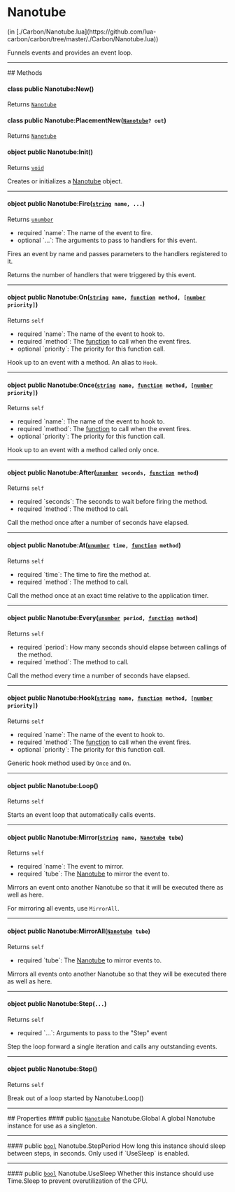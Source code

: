 <link href="../../style.css" rel="stylesheet" type="text/css"/>
<h1 class="class-title">Nanotube</h1>
<span class="file-link">(in [./Carbon/Nanotube.lua](https://github.com/lua-carbon/carbon/tree/master/./Carbon/Nanotube.lua))</span><br/>

Funnels events and provides an event loop.


<hr />
## Methods
<h4 class="method-name"><span class="doc-scope doc-class">class</span> <span class="doc-visibility doc-public">public</span> Nanotube:New()</h4>
<p class="method-returns bold">Returns <code><a href="Classes/Nanotube">Nanotube</a></code></p><h4 class="method-name"><span class="doc-scope doc-class">class</span> <span class="doc-visibility doc-public">public</span> Nanotube:PlacementNew(<code><a href="Classes/Nanotube">Nanotube</a>? out</code>)</h4>
<p class="method-returns bold">Returns <code><a href="Classes/Nanotube">Nanotube</a></code></p>
<h4 class="method-name"><span class="doc-scope doc-object">object</span> <span class="doc-visibility doc-public">public</span> Nanotube:Init()</h4>
<p class="method-returns bold">Returns <code><a href="Types#void">void</a></code></p>
<ul class="doc-arg-list">

</ul>

Creates or initializes a <a href="Classes/Nanotube">Nanotube</a> object.
<hr/>
<h4 class="method-name"><span class="doc-scope doc-object">object</span> <span class="doc-visibility doc-public">public</span> Nanotube:Fire(<code><a href="Types#string">string</a> name, ...</code>)</h4>
<p class="method-returns bold">Returns <code><a href="Types#unumber">unumber</a></code></p>
<ul class="doc-arg-list">
<li><span class="doc-arg-level doc-required">required</span>  `name`: The name of the event to fire.</li>
<li><span class="doc-arg-level doc-optional">optional</span>  `...`: The arguments to pass to handlers for this event.</li>
</ul>

Fires an event by name and passes parameters to the handlers registered to it.

Returns the number of handlers that were triggered by this event.
<hr/>
<h4 class="method-name"><span class="doc-scope doc-object">object</span> <span class="doc-visibility doc-public">public</span> Nanotube:On(<code><a href="Types#string">string</a> name, <a href="Types#function">function</a> method, [<a href="Types#number">number</a> priority]</code>)</h4>
<p class="method-returns bold">Returns <code>self</code></p>
<ul class="doc-arg-list">
<li><span class="doc-arg-level doc-required">required</span>  `name`: The name of the event to hook to.</li>
<li><span class="doc-arg-level doc-required">required</span>  `method`: The <a href="Types#function">function</a> to call when the event fires.</li>
<li><span class="doc-arg-level doc-optional">optional</span>  `priority`: The priority for this function call.</li>
</ul>

Hook up to an event with a method. An alias to <code>Hook</code>.
<hr/>
<h4 class="method-name"><span class="doc-scope doc-object">object</span> <span class="doc-visibility doc-public">public</span> Nanotube:Once(<code><a href="Types#string">string</a> name, <a href="Types#function">function</a> method, [<a href="Types#number">number</a> priority]</code>)</h4>
<p class="method-returns bold">Returns <code>self</code></p>
<ul class="doc-arg-list">
<li><span class="doc-arg-level doc-required">required</span>  `name`: The name of the event to hook to.</li>
<li><span class="doc-arg-level doc-required">required</span>  `method`: The <a href="Types#function">function</a> to call when the event fires.</li>
<li><span class="doc-arg-level doc-optional">optional</span>  `priority`: The priority for this function call.</li>
</ul>

Hook up to an event with a method called only once.
<hr/>
<h4 class="method-name"><span class="doc-scope doc-object">object</span> <span class="doc-visibility doc-public">public</span> Nanotube:After(<code><a href="Types#unumber">unumber</a> seconds, <a href="Types#function">function</a> method</code>)</h4>
<p class="method-returns bold">Returns <code>self</code></p>
<ul class="doc-arg-list">
<li><span class="doc-arg-level doc-required">required</span>  `seconds`: The seconds to wait before firing the method.</li>
<li><span class="doc-arg-level doc-required">required</span>  `method`: The method to call.</li>
</ul>

Call the method once after a number of seconds have elapsed.
<hr/>
<h4 class="method-name"><span class="doc-scope doc-object">object</span> <span class="doc-visibility doc-public">public</span> Nanotube:At(<code><a href="Types#unumber">unumber</a> time, <a href="Types#function">function</a> method</code>)</h4>
<p class="method-returns bold">Returns <code>self</code></p>
<ul class="doc-arg-list">
<li><span class="doc-arg-level doc-required">required</span>  `time`: The time to fire the method at.</li>
<li><span class="doc-arg-level doc-required">required</span>  `method`: The method to call.</li>
</ul>

Call the method once at an exact time relative to the application timer.
<hr/>
<h4 class="method-name"><span class="doc-scope doc-object">object</span> <span class="doc-visibility doc-public">public</span> Nanotube:Every(<code><a href="Types#unumber">unumber</a> period, <a href="Types#function">function</a> method</code>)</h4>
<p class="method-returns bold">Returns <code>self</code></p>
<ul class="doc-arg-list">
<li><span class="doc-arg-level doc-required">required</span>  `period`: How many seconds should elapse between callings of the method.</li>
<li><span class="doc-arg-level doc-required">required</span>  `method`: The method to call.</li>
</ul>

Call the method every time a number of seconds have elapsed.
<hr/>
<h4 class="method-name"><span class="doc-scope doc-object">object</span> <span class="doc-visibility doc-public">public</span> Nanotube:Hook(<code><a href="Types#string">string</a> name, <a href="Types#function">function</a> method, [<a href="Types#number">number</a> priority]</code>)</h4>
<p class="method-returns bold">Returns <code>self</code></p>
<ul class="doc-arg-list">
<li><span class="doc-arg-level doc-required">required</span>  `name`: The name of the event to hook to.</li>
<li><span class="doc-arg-level doc-required">required</span>  `method`: The <a href="Types#function">function</a> to call when the event fires.</li>
<li><span class="doc-arg-level doc-optional">optional</span>  `priority`: The priority for this function call.</li>
</ul>

Generic hook method used by <code>Once</code> and <code>On</code>.
<hr/>
<h4 class="method-name"><span class="doc-scope doc-object">object</span> <span class="doc-visibility doc-public">public</span> Nanotube:Loop()</h4>
<p class="method-returns bold">Returns <code>self</code></p>
<ul class="doc-arg-list">

</ul>

Starts an event loop that automatically calls events.
<hr/>
<h4 class="method-name"><span class="doc-scope doc-object">object</span> <span class="doc-visibility doc-public">public</span> Nanotube:Mirror(<code><a href="Types#string">string</a> name, <a href="Classes/Nanotube">Nanotube</a> tube</code>)</h4>
<p class="method-returns bold">Returns <code>self</code></p>
<ul class="doc-arg-list">
<li><span class="doc-arg-level doc-required">required</span>  `name`: The event to mirror.</li>
<li><span class="doc-arg-level doc-required">required</span>  `tube`: The <a href="Classes/Nanotube">Nanotube</a> to mirror the event to.</li>
</ul>

Mirrors an event onto another Nanotube so that it will be executed there as well as here.

For mirroring all events, use <code>MirrorAll</code>.
<hr/>
<h4 class="method-name"><span class="doc-scope doc-object">object</span> <span class="doc-visibility doc-public">public</span> Nanotube:MirrorAll(<code><a href="Classes/Nanotube">Nanotube</a> tube</code>)</h4>
<p class="method-returns bold">Returns <code>self</code></p>
<ul class="doc-arg-list">
<li><span class="doc-arg-level doc-required">required</span>  `tube`: The <a href="Classes/Nanotube">Nanotube</a> to mirror events to.</li>
</ul>

Mirrors all events onto another Nanotube so that they will be executed there as well as here.
<hr/>
<h4 class="method-name"><span class="doc-scope doc-object">object</span> <span class="doc-visibility doc-public">public</span> Nanotube:Step(<code>...</code>)</h4>
<p class="method-returns bold">Returns <code>self</code></p>
<ul class="doc-arg-list">
<li><span class="doc-arg-level doc-required">required</span>  `...`: Arguments to pass to the "Step" event</li>
</ul>

Step the loop forward a single iteration and calls any outstanding events.
<hr/>
<h4 class="method-name"><span class="doc-scope doc-object">object</span> <span class="doc-visibility doc-public">public</span> Nanotube:Stop()</h4>
<p class="method-returns bold">Returns <code>self</code></p>
<ul class="doc-arg-list">

</ul>

Break out of a loop started by Nanotube:Loop()

<hr />
## Properties
#### <span class="doc-visibility doc-public">public</span> <code><a href="Classes/Nanotube">Nanotube</a></code> Nanotube.Global
A global Nanotube instance for use as a singleton.
<hr/>
#### <span class="doc-visibility doc-public">public</span> <code><a href="Types#bool">bool</a></code> Nanotube.StepPeriod
How long this instance should sleep between steps, in seconds. Only used if `UseSleep` is enabled.
<hr/>
#### <span class="doc-visibility doc-public">public</span> <code><a href="Types#bool">bool</a></code> Nanotube.UseSleep
Whether this instance should use Time.Sleep to prevent overutilization of the CPU.